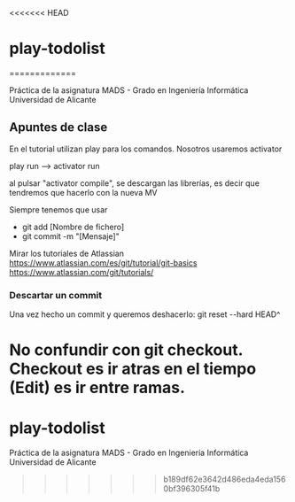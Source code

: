 <<<<<<< HEAD
# play-todolist
=============

Práctica de la asignatura MADS - Grado en Ingeniería Informática Universidad de Alicante


## Apuntes de clase

En el tutorial utilizan play para los comandos. Nosotros usaremos activator

play run -->
activator run

al pulsar "activator compile", se descargan las librerías, es decir que tendremos que hacerlo con la nueva MV

Siempre tenemos que usar 
- git add [Nombre de fichero]
- git commit -m "[Mensaje]"

Mirar los tutoriales de Atlassian
https://www.atlassian.com/es/git/tutorial/git-basics
https://www.atlassian.com/git/tutorials/

### Descartar un commit
Una vez hecho un commit y queremos deshacerlo: git reset --hard HEAD^

No confundir con git checkout. Checkout es ir atras en el tiempo (Edit) es ir entre ramas.
=======
play-todolist
=============

Práctica de la asignatura MADS - Grado en Ingeniería Informática Universidad de Alicante
>>>>>>> b189df62e3642d486eda4eda1560bf396305f41b
